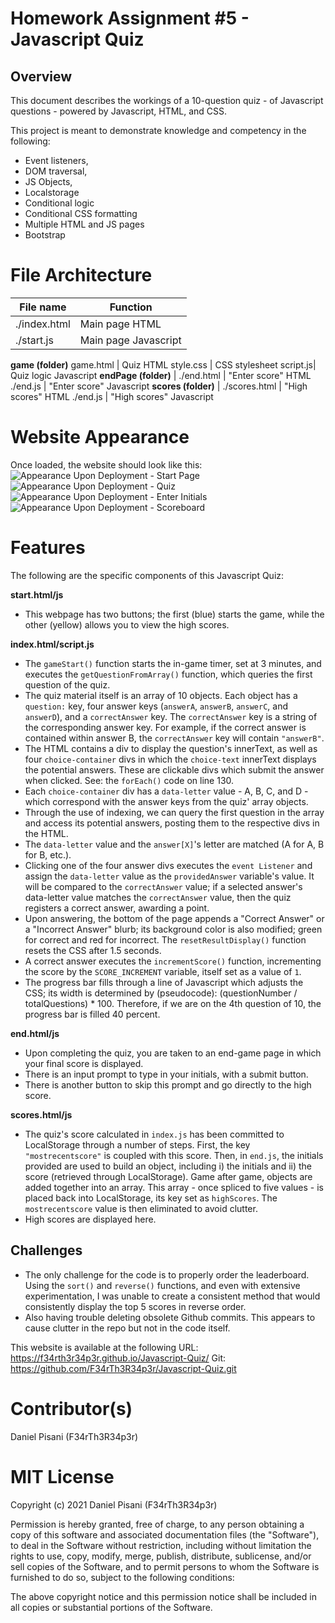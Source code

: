 # Homework Assignment #5 - Javascript Quiz

## Overview

This document describes the workings of a 10-question quiz - of Javascript questions - powered by Javascript, HTML, and CSS.

This project is meant to demonstrate knowledge and competency in the following:

- Event listeners,
- DOM traversal,
- JS Objects,
- Localstorage
- Conditional logic
- Conditional CSS formatting
- Multiple HTML and JS pages
- Bootstrap

# File Architecture

File name | Function
------------ | -------------
./index.html | Main page HTML
./start.js | Main page Javascript
**game (folder)**
game.html | Quiz HTML
style.css | CSS stylesheet
script.js| Quiz logic Javascript
**endPage (folder)** |
./end.html | "Enter score" HTML
./end.js | "Enter score" Javascript
**scores (folder)** |
./scores.html | "High scores" HTML
./end.js | "High scores" Javascript

# Website Appearance 
Once loaded, the website should look like this:  
![Appearance Upon Deployment - Start Page](assets/images/websiteScreenshot.jpg)
![Appearance Upon Deployment - Quiz](assets/images/websiteScreenshot.jpg)
![Appearance Upon Deployment - Enter Initials](assets/images/websiteScreenshot.jpg)
![Appearance Upon Deployment - Scoreboard](assets/images/websiteScreenshot.jpg)

# Features
The following are the specific components of this Javascript Quiz:

**start.html/js**
- This webpage has two buttons; the first (blue) starts the game, while the other (yellow) allows you to view the high scores. 

**index.html/script.js**
- The `gameStart()` function starts the in-game timer, set at 3 minutes, and executes the `getQuestionFromArray()` function, which queries the first question of the quiz. 
- The quiz material itself is an array of 10 objects. Each object has a `question:` key,  four answer keys (`answerA`, `answerB`, `answerC`, and `answerD`), and a `correctAnswer` key. The `correctAnswer` key is a string of the corresponding answer key. For example, if the correct answer is contained within answer B, the `correctAnswer` key will contain `"answerB"`.
- The HTML contains a div to display the question's innerText, as well as four `choice-container` divs in which the `choice-text` innerText displays the potential answers. These are clickable divs which submit the answer when clicked. See: the `forEach()` code on line 130.
- Each `choice-container` div has a `data-letter` value - A, B, C, and D - which correspond with the answer keys from the quiz' array objects. 
- Through the use of indexing, we can query the first question in the array and access its potential answers, posting them to the respective divs in the HTML. 
- The `data-letter` value and the `answer[X]`'s letter are matched (A for A, B for B, etc.). 
- Clicking one of the four answer divs executes the `event Listener` and assign the `data-letter` value as the `providedAnswer` variable's value. It will be compared to the `correctAnswer` value; if a selected answer's data-letter value matches the `correctAnswer` value, then the quiz registers a correct answer, awarding a point.
- Upon answering, the bottom of the page appends a "Correct Answer" or a "Incorrect Answer" blurb; its background color is also modified; green for correct and red for incorrect. The `resetResultDisplay()` function resets the CSS after 1.5 seconds.
- A correct answer executes the `incrementScore()` function, incrementing the score by the `SCORE_INCREMENT` variable, itself set as a value of `1`.
- The progress bar fills through a line of Javascript which adjusts the CSS; its width is determined by (pseudocode): (questionNumber / totalQuestions) * 100. Therefore, if we are on the 4th question of 10, the progress bar is filled 40 percent. 

**end.html/js**
- Upon completing the quiz, you are taken to an end-game page in which your final score is displayed.
- There is an input prompt to type in your initials, with a submit button.
- There is another button to skip this prompt and go directly to the high score.

**scores.html/js**
- The quiz's score calculated in `index.js` has been committed to LocalStorage through a number of steps. First, the key `"mostrecentscore"` is coupled with this score. Then, in `end.js`, the initials provided are used to build an object, including i) the initials and ii) the score (retrieved through LocalStorage). Game after game, objects are added together into an array. This array - once spliced to five values - is placed back into LocalStorage, its key set as `highScores`. The `mostrecentscore` value is then eliminated to avoid clutter.
- High scores are displayed here.

## Challenges
- The only challenge for the code  is to properly order the leaderboard. Using the `sort()` and `reverse()` functions, and even with extensive experimentation, I was unable to create a consistent method that would consistently display the top 5 scores in reverse order. 
- Also having trouble deleting obsolete Github commits. This appears to cause clutter in the repo but not in the code itself.


This website is available at the following URL:   https://f34rth3r34p3r.github.io/Javascript-Quiz/
Git: https://github.com/F34rTh3R34p3r/Javascript-Quiz.git

# Contributor(s)
Daniel Pisani (F34rTh3R34p3r)

# MIT License

Copyright (c) 2021 Daniel Pisani (F34rTh3R34p3r) 

Permission is hereby granted, free of charge, to any person obtaining a copy of this software and associated documentation files (the "Software"), to deal in the Software without restriction, including without limitation the rights to use, copy, modify, merge, publish, distribute, sublicense, and/or sell copies of the Software, and to permit persons to whom the Software is furnished to do so, subject to the following conditions:

The above copyright notice and this permission notice shall be included in all copies or substantial portions of the Software.
